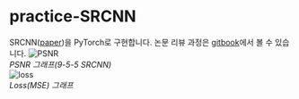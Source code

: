 # practice-SRCNN

SRCNN\([paper](https://arxiv.org/pdf/1501.00092.pdf)\)을 PyTorch로 구현합니다. 논문 리뷰 과정은 [gitbook](https://bengaleehs.gitbook.io/ai-paper-study/srcnn)에서 볼 수 있습니다. ![PSNR](.image/psnr.png)   
_PSNR 그래프\(9-5-5 SRCNN\)_   
 ![loss](.image/losses.png)   
_Loss\(MSE\) 그래프_  


